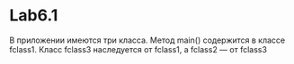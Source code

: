# Lab6.1 
В приложении имеются три класса. Метод main() содержится в классе fclass1.
Класс fclass3 наследуется от fclass1, а fclass2 — от
fclass3
